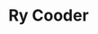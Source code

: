 ---
title: "Ry Cooder"
summary: "American guitarist, singer and composer, born 15 March 1947 in Los Angeles, California, known for his slide guitar work, his interest in blues-rock and native North American roots music. He is married to ."
image: "ry-cooder.jpg"
---